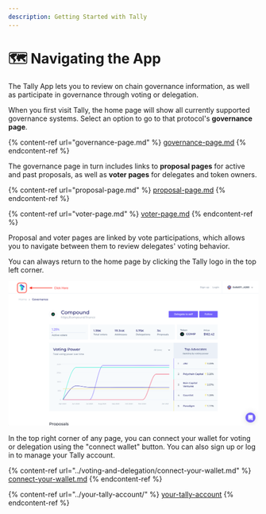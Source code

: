 ```yaml
---
description: Getting Started with Tally
---
```


# 🗺 Navigating the App

The Tally App lets you to review on chain governance information, as well as participate in governance through voting or delegation.&#x20;

When you first visit Tally, the home page will show all currently supported governance systems. Select an option to go to that protocol's **governance page**.

{% content-ref url="governance-page.md" %}
[governance-page.md](governance-page.md)
{% endcontent-ref %}

The governance page in turn includes links to **proposal pages** for active and past proposals, as well as **voter pages** for delegates and token owners.

{% content-ref url="proposal-page.md" %}
[proposal-page.md](proposal-page.md)
{% endcontent-ref %}

{% content-ref url="voter-page.md" %}
[voter-page.md](voter-page.md)
{% endcontent-ref %}

Proposal and voter pages are linked by vote participations, which allows you to navigate between them to review delegates' voting behavior.

You can always return to the home page by clicking the Tally logo in the top left corner.

![](<../../.gitbook/assets/image (5).png>)

In the top right corner of any page, you can connect your wallet for voting or delegation using the "connect wallet" button. You can also sign up or log in to manage your Tally account.

{% content-ref url="../voting-and-delegation/connect-your-wallet.md" %}
[connect-your-wallet.md](../voting-and-delegation/connect-your-wallet.md)
{% endcontent-ref %}

{% content-ref url="../your-tally-account/" %}
[your-tally-account](../your-tally-account/)
{% endcontent-ref %}
